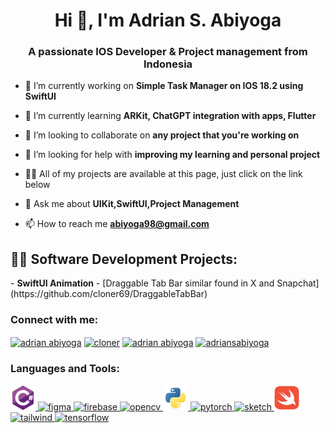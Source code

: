 


<h1 align="center">Hi 👋, I'm Adrian S. Abiyoga</h1>
<h3 align="center">A passionate IOS Developer & Project management from Indonesia</h3>

- 🔭 I’m currently working on **Simple Task Manager on IOS 18.2 using SwiftUI**

- 🌱 I’m currently learning **ARKit, ChatGPT integration with apps, Flutter**

- 👯 I’m looking to collaborate on **any project that you're working on**

- 🤝 I’m looking for help with **improving my learning and personal project**

- 👨‍💻 All of my projects are available at this page, just click on the link below

- 💬 Ask me about **UIKit,SwiftUI,Project Management**

- 📫 How to reach me **abiyoga98@gmail.com**

<h2>👨‍💻 Software Development Projects:</h2>
- <b>SwiftUI Animation</b>
  - [Draggable Tab Bar similar found in X and Snapchat](https://github.com/cloner69/DraggableTabBar)
  
<h3 align="left">Connect with me:</h3>
<p align="left">
<a href="https://linkedin.com/in/adrian abiyoga" target="blank"><img align="center" src="https://raw.githubusercontent.com/rahuldkjain/github-profile-readme-generator/master/src/images/icons/Social/linked-in-alt.svg" alt="adrian abiyoga" height="30" width="40" /></a>
<a href="https://stackoverflow.com/users/cloner" target="blank"><img align="center" src="https://raw.githubusercontent.com/rahuldkjain/github-profile-readme-generator/master/src/images/icons/Social/stack-overflow.svg" alt="cloner" height="30" width="40" /></a>
<a href="https://fb.com/adrian abiyoga" target="blank"><img align="center" src="https://raw.githubusercontent.com/rahuldkjain/github-profile-readme-generator/master/src/images/icons/Social/facebook.svg" alt="adrian abiyoga" height="30" width="40" /></a>
<a href="https://instagram.com/adriansabiyoga" target="blank"><img align="center" src="https://raw.githubusercontent.com/rahuldkjain/github-profile-readme-generator/master/src/images/icons/Social/instagram.svg" alt="adriansabiyoga" height="30" width="40" /></a>
</p>

<h3 align="left">Languages and Tools:</h3>
<p align="left"> <a href="https://www.w3schools.com/cs/" target="_blank" rel="noreferrer"> <img src="https://raw.githubusercontent.com/devicons/devicon/master/icons/csharp/csharp-original.svg" alt="csharp" width="40" height="40"/> </a> <a href="https://www.figma.com/" target="_blank" rel="noreferrer"> <img src="https://www.vectorlogo.zone/logos/figma/figma-icon.svg" alt="figma" width="40" height="40"/> </a> <a href="https://firebase.google.com/" target="_blank" rel="noreferrer"> <img src="https://www.vectorlogo.zone/logos/firebase/firebase-icon.svg" alt="firebase" width="40" height="40"/> </a> <a href="https://opencv.org/" target="_blank" rel="noreferrer"> <img src="https://www.vectorlogo.zone/logos/opencv/opencv-icon.svg" alt="opencv" width="40" height="40"/> </a> <a href="https://www.python.org" target="_blank" rel="noreferrer"> <img src="https://raw.githubusercontent.com/devicons/devicon/master/icons/python/python-original.svg" alt="python" width="40" height="40"/> </a> <a href="https://pytorch.org/" target="_blank" rel="noreferrer"> <img src="https://www.vectorlogo.zone/logos/pytorch/pytorch-icon.svg" alt="pytorch" width="40" height="40"/> </a> <a href="https://www.sketch.com/" target="_blank" rel="noreferrer"> <img src="https://www.vectorlogo.zone/logos/sketchapp/sketchapp-icon.svg" alt="sketch" width="40" height="40"/> </a> <a href="https://developer.apple.com/swift/" target="_blank" rel="noreferrer"> <img src="https://raw.githubusercontent.com/devicons/devicon/master/icons/swift/swift-original.svg" alt="swift" width="40" height="40"/> </a> <a href="https://tailwindcss.com/" target="_blank" rel="noreferrer"> <img src="https://www.vectorlogo.zone/logos/tailwindcss/tailwindcss-icon.svg" alt="tailwind" width="40" height="40"/> </a> <a href="https://www.tensorflow.org" target="_blank" rel="noreferrer"> <img src="https://www.vectorlogo.zone/logos/tensorflow/tensorflow-icon.svg" alt="tensorflow" width="40" height="40"/> </a> </p>
